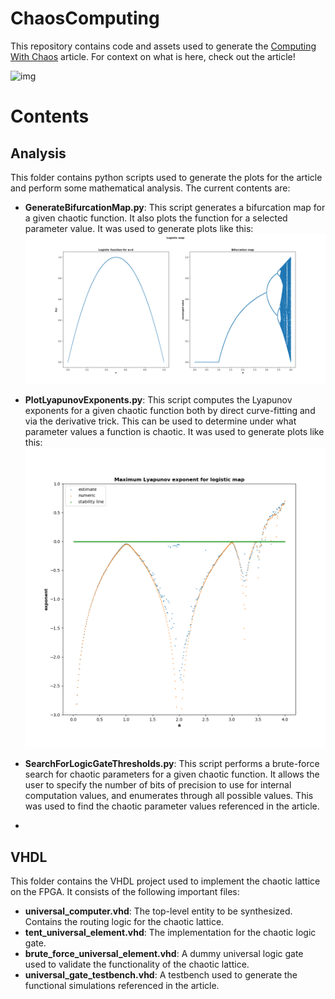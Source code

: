 # ChaosComputing
This repository contains code and assets used to generate the [Computing With Chaos]() article. For context on what is here, check out the article!

![img](readme_pictures/DemoGif.gif)

# Contents
## Analysis
This folder contains python scripts used to generate the plots for the article and perform some mathematical analysis. The current contents are:

* **GenerateBifurcationMap.py**: This script generates a bifurcation map for a given chaotic function. It also plots the function for a selected parameter value. It was used to generate plots like this:
![img](readme_pictures/bifurcation_logistic.png)

* **PlotLyapunovExponents.py**: This script computes the Lyapunov exponents for a given chaotic function both by direct curve-fitting and via the derivative trick. This can be used to determine under what parameter values a function is chaotic. It was used to generate plots like this:
![img](readme_pictures/lyapunov_logistic_both.png)

* **SearchForLogicGateThresholds.py**: This script performs a brute-force search for chaotic parameters for a given chaotic function. It allows the user to specify the number of bits of precision to use for internal computation values, and enumerates through all possible values. This was used to find the chaotic parameter values referenced in the article. 
* 
## VHDL
This folder contains the VHDL project used to implement the chaotic lattice on the FPGA. It consists of the following important files:

* **universal_computer.vhd**: The top-level entity to be synthesized. Contains the routing logic for the chaotic lattice.
* **tent_universal_element.vhd**: The implementation for the chaotic logic gate. 
* **brute_force_universal_element.vhd**: A dummy universal logic gate used to validate the functionality of the chaotic lattice. 
* **universal_gate_testbench.vhd**: A testbench used to generate the functional simulations referenced in the article. 